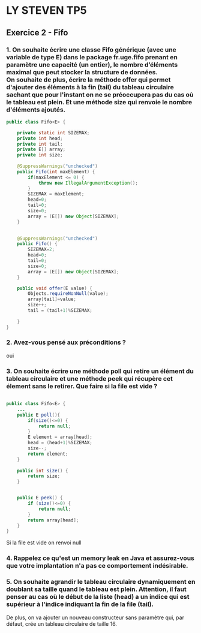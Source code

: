 # LY STEVEN TP5

## Exercice 2 - Fifo

### 1. On souhaite écrire une classe Fifo générique (avec une variable de type E) dans le package fr.uge.fifo prenant en paramètre une capacité (un entier), le nombre d’éléments maximal que peut stocker la structure de données.<br>On souhaite de plus, écrire la méthode offer qui permet d'ajouter des éléments à la fin (tail) du tableau circulaire sachant que pour l'instant on ne se préoccupera pas du cas où le tableau est plein. Et une méthode size qui renvoie le nombre d'éléments ajoutés.
```java
public class Fifo<E> {

	private static int SIZEMAX;
	private int head;
	private int tail;
	private E[] array;
	private int size;
	
	@SuppressWarnings("unchecked")
	public Fifo(int maxElement) {
		if(maxElement <= 0) {
			throw new IllegalArgumentException();
		}
		SIZEMAX = maxElement;
		head=0;
		tail=0;
		size=0;
		array = (E[]) new Object[SIZEMAX];
	}

	
	@SuppressWarnings("unchecked")
	public Fifo() {
		SIZEMAX=2;
		head=0;
		tail=0;
		size=0;
		array = (E[]) new Object[SIZEMAX];
	}

    public void offer(E value) {
		Objects.requireNonNull(value);
		array[tail]=value;
		size++;
		tail = (tail+1)%SIZEMAX;
		
	}
}
```
### 2. Avez-vous pensé aux préconditions ?

oui

### 3. On souhaite écrire une méthode poll qui retire un élément du tableau circulaire et une méthode peek qui récupère cet élement sans le retirer. Que faire si la file est vide ?
```java

public class Fifo<E> {
    ...
	public E poll(){
		if(size()<=0) {
			return null;
		}
		E element = array[head];
		head = (head+1)%SIZEMAX;
		size--;
		return element;
	}
	
	public int size() {
		return size;
	}


	public E peek() {
		if (size()<=0) {
			return null;
		}
		return array[head];
	}
}
```
Si la file est vide on renvoi null

### 4. Rappelez ce qu'est un memory leak en Java et assurez-vous que votre implantation n'a pas ce comportement indésirable.

### 5. On souhaite agrandir le tableau circulaire dynamiquement en doublant sa taille quand le tableau est plein. Attention, il faut penser au cas où le début de la liste (head) a un indice qui est supérieur à l'indice indiquant la fin de la file (tail).
De plus, on va ajouter un nouveau constructeur sans paramètre qui, par défaut, crée un tableau circulaire de taille 16.
``````````````````````````````````````````````````````